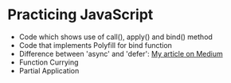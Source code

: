 # Practicing JavaScript

- Code which shows use of call(), apply() and bind() method
- Code that implements Polyfill for bind function
- Difference between 'async' and 'defer': [My article on Medium](https://medium.com/@knigalye/difference-between-async-and-defer-attributes-in-javascript-fc76babc13f0)
- Function Currying
- Partial Application
